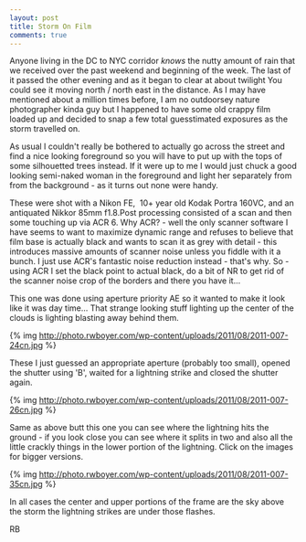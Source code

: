```yaml
---
layout: post
title: Storm On Film
comments: true
---
```

Anyone living in the DC to NYC corridor <em>knows</em> the nutty amount of rain that we received over the past weekend and beginning of the week. The last of it passed the other evening and as it began to clear at about twilight You could see it moving north / north east in the distance. As I may have mentioned about a million times before, I am no outdoorsey nature photographer kinda guy but I happened to have some old crappy film loaded up and decided to snap a few total guesstimated exposures as the storm travelled on.

As usual I couldn't really be bothered to actually go across the street and find a nice looking foreground so you will have to put up with the tops of some silhouetted trees instead. If it were up to me I would just chuck a good looking semi-naked woman in the foreground and light her separately from from the background - as it turns out none were handy.

These were shot with a Nikon FE,  10+ year old Kodak Portra 160VC, and an antiquated Nikkor 85mm f1.8.Post processing consisted of a scan and then some touching up via ACR 6. Why ACR? - well the only scanner software I have seems to want to maximize dynamic range and refuses to believe that film base is actually black and wants to scan it as grey with detail - this introduces massive amounts of scanner noise unless you fiddle with it a bunch. I just use ACR's fantastic noise reduction instead - that's why. So - using ACR I set the black point to actual black, do a bit of NR to get rid of the scanner noise crop of the borders and there you have it...

This one was done using aperture priority AE so it wanted to make it look like it was day time... That strange looking stuff lighting up the center of the clouds is lighting blasting away behind them.

{% img http://photo.rwboyer.com/wp-content/uploads/2011/08/2011-007-24cn.jpg %}

These I just guessed an appropriate aperture (probably too small), opened the shutter using 'B', waited for a lightning strike and closed the shutter again.

{% img http://photo.rwboyer.com/wp-content/uploads/2011/08/2011-007-26cn.jpg %}

Same as above butt this one you can see where the lightning hits the ground - if you look close you can see where it splits in two and also all the little crackly things in the lower portion of the lightning. Click on the images for bigger versions.

{% img http://photo.rwboyer.com/wp-content/uploads/2011/08/2011-007-35cn.jpg %}

In all cases the center and upper portions of the frame are the sky above the storm the lightning strikes are under those flashes.

RB
